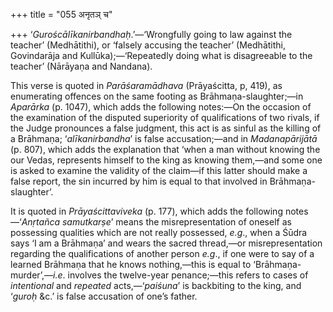 +++
title = "055 अनृतञ् च"

+++
‘*Guroścālīkanirbandhaḥ*.’—‘Wrongfully going to law against the teacher’
(Medhātithi), or ‘falsely accusing the teacher’ (Medhātithi, Govindarāja
and Kullūka);—‘Repeatedly doing what is disagreeable to the teacher’
(Nārāyaṇa and Nandana).

This verse is quoted in *Parāśaramādhava* (Prāyaścitta, p, 419), as
enumerating offences on the same footing as Brāhmaṇa-slaughter;—in
*Aparārka* (p. 1047), which adds the following notes:—On the occasion of
the examination of the disputed superiority of qualifications of two
rivals, if the Judge pronounces a false judgment, this act is as sinful
as the killing of a Brāhmaṇa; ‘*alīkanirbandha*’ is false
accusation;—and in *Madanapārijātā* (p. 807), which adds the explanation
that ‘when a man without knowing the our Vedas, represents himself to
the king as knowing them,—and some one is asked to examine the validity
of the claim—if this latter should make a false report, the sin incurred
by him is equal to that involved in Brāhmaṇa-slaughter’.

It is quoted in *Prāyaścittaviveka* (p. 177), which adds the following
notes—‘*Anṛtañca samutkarṣe*’ means the misrepresentation of oneself as
possessing qualities which are not really possessed, *e.g*., when a
Śūdra says ‘I am a Brāhmaṇa’ and wears the sacred thread,—or
misrepresentation regarding the qualifications of another person *e.g*.,
if one were to say of a learned Brāhmaṇa that he knows nothing,—this is
equal to ‘Brāhmaṇa-murder’,—*i.e*. involves the twelve-year
penance;—this refers to cases of *intentional* and *repeated*
acts,—‘*paiśuna*’ is backbiting to the king, and ‘*guroḥ* &c.’ is false
accusation of one’s father.


